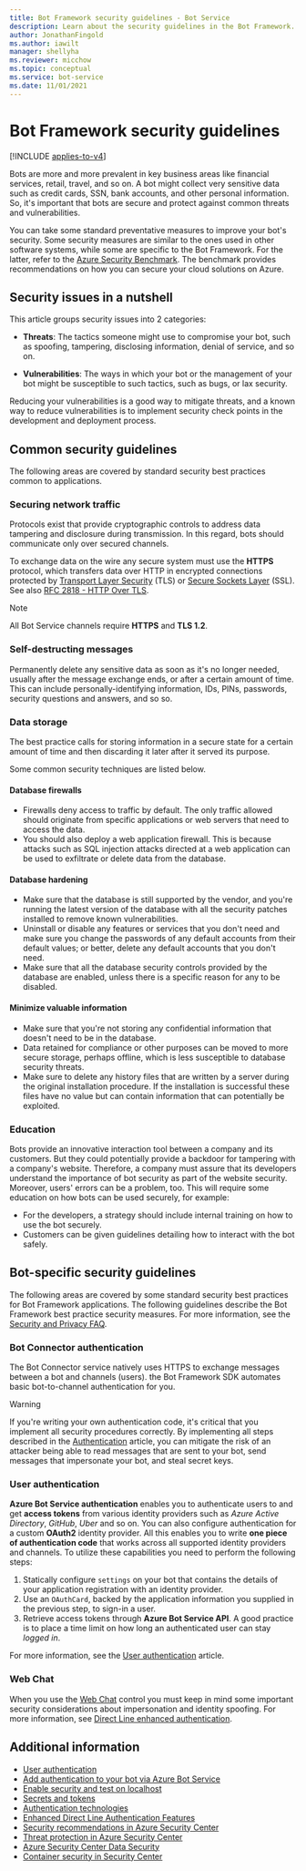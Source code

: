```yaml
---
title: Bot Framework security guidelines - Bot Service
description: Learn about the security guidelines in the Bot Framework.
author: JonathanFingold
ms.author: iawilt
manager: shellyha
ms.reviewer: micchow
ms.topic: conceptual
ms.service: bot-service
ms.date: 11/01/2021
---
```


# Bot Framework security guidelines

[!INCLUDE [applies-to-v4](../includes/applies-to-v4-current.md)]

Bots are more and more prevalent in key business areas like financial services, retail, travel, and so on. A bot might collect very sensitive data such as credit cards, SSN, bank accounts, and other personal information. So, it's important that bots are secure and protect against common threats and vulnerabilities.

You can take some standard preventative measures to improve your bot's security. Some security measures are similar to the ones used in other software systems, while some are specific to the Bot Framework. For the latter, refer to the [Azure Security Benchmark](../security-baseline.md). The benchmark provides recommendations on how you can secure your cloud solutions on Azure.

## Security issues in a nutshell

This article groups security issues into 2 categories:

- **Threats**: The tactics someone might use to compromise your bot, such as spoofing, tampering, disclosing information, denial of service, and so on.

- **Vulnerabilities**: The ways in which your bot or the management of your bot might be susceptible to such tactics, such as bugs, or lax security.

Reducing your vulnerabilities is a good way to mitigate threats, and a known way to reduce vulnerabilities is to implement security check points in the development and deployment process.

## Common security guidelines

The following areas are covered by standard security best practices common to applications.

### Securing network traffic

Protocols exist that provide cryptographic controls to address data tampering and disclosure during transmission. In this regard, bots should communicate only over secured channels.

To exchange data on the wire any secure system must use the **HTTPS** protocol, which transfers data over HTTP in encrypted connections protected by [Transport Layer Security](https://tools.ietf.org/html/rfc5246) (TLS) or [Secure Sockets Layer](https://tools.ietf.org/html/rfc6101) (SSL).  See also [RFC 2818 - HTTP Over TLS](https://tools.ietf.org/html/rfc2818).

> [!NOTE]
> All Bot Service channels require **HTTPS** and **TLS 1.2**.

### Self-destructing messages

Permanently delete any sensitive data as soon as it's no longer needed, usually after the message exchange ends, or after a certain amount of time. This can include personally-identifying information, IDs, PINs, passwords, security questions and answers, and so so.

### Data storage

The best practice calls for storing information in a secure state for a certain amount of time and then discarding it later after it served its purpose.

Some common security techniques are listed below.

#### Database firewalls

- Firewalls deny access to traffic by default. The only traffic allowed should originate from specific applications or web servers that need to access the data.
- You should also deploy a web application firewall. This is because attacks such as SQL injection attacks directed at a web application can be used to exfiltrate or delete data from the database.

#### Database hardening

- Make sure that the database is still supported by the vendor, and you're running the latest version of the database with all the security patches installed to remove known vulnerabilities.
- Uninstall or disable any features or services that you don't need and make sure you change the passwords of any default accounts from their default values; or better, delete any default accounts that you don't need.
- Make sure that all the database security controls provided by the database are enabled, unless there is a specific reason for any to be disabled.

#### Minimize valuable information

- Make sure that you're not storing any confidential information that doesn't need to be in the database.
- Data retained for compliance or other purposes can be moved to more secure storage, perhaps offline, which is less susceptible to database security threats.
- Make sure to delete any history files that are written by a server during the original installation procedure. If the installation is successful these files have no value but can contain information that can potentially be exploited.

### Education

Bots provide an innovative interaction tool between a company and its customers. But they could potentially provide a backdoor for tampering with a company's website. Therefore, a company must assure that its developers understand the importance of bot security as part of the website security. Moreover, users' errors can be a problem, too. This will require some education on how bots can be used securely, for example:

- For the developers, a strategy should include internal training on how to use the bot securely.
- Customers can be given guidelines detailing how to interact with the bot safely.

## Bot-specific security guidelines

The following areas are covered by some standard security best practices for Bot Framework applications.
The following guidelines describe the Bot Framework best practice security measures. For more information, see the [Security and Privacy FAQ](~/bot-service-resources-faq-security.md).

### Bot Connector authentication

The Bot Connector service natively uses HTTPS to exchange messages between a bot and channels (users). the Bot Framework SDK automates basic bot-to-channel authentication for you.

> [!WARNING]
> If you're writing your own authentication code, it's critical that you implement all security procedures correctly. By implementing all steps described in the [Authentication](~/rest-api/bot-framework-rest-connector-authentication.md) article, you can mitigate the risk of an attacker being able to read messages that are sent to your bot, send messages that impersonate your bot, and steal secret keys.

### User authentication

**Azure Bot Service authentication** enables you to authenticate users to and get **access tokens** from various identity providers such as *Azure Active Directory*, *GitHub*, *Uber* and so on. You can also configure authentication for a custom **OAuth2** identity provider. All this enables you to write **one piece of authentication code** that works across all supported identity providers and channels. To utilize these capabilities you need to perform the following steps:

1. Statically configure `settings` on your bot that contains the details of your application registration with an identity provider.
1. Use an `OAuthCard`, backed by the application information you supplied in the previous step, to sign-in a user.
1. Retrieve access tokens through **Azure Bot Service API**. A good practice is to place a time limit on how long an authenticated user can stay *logged in*.

For more information, see the [User authentication](~/v4sdk/bot-builder-concept-authentication.md) article.

### Web Chat

When you use the [Web Chat](~/bot-service-channel-connect-webchat.md) control you must keep in mind some important security considerations about impersonation and identity spoofing. For more information, see [Direct Line enhanced authentication](bot-builder-security-enhanced.md).

## Additional information

- [User authentication](~/v4sdk/bot-builder-concept-authentication.md)
- [Add authentication to your bot via Azure Bot Service](~/v4sdk/bot-builder-authentication.md)
- [Enable security and test on localhost](~/bot-service-troubleshoot-authentication-problems.md#step-3-enable-security-and-test-on-localhost-)
- [Secrets and tokens](~/rest-api/bot-framework-rest-direct-line-3-0-authentication.md#secrets-and-tokens)
- [Authentication technologies](~/rest-api/bot-framework-rest-connector-authentication.md#authentication-technologies)
- [Enhanced Direct Line Authentication Features](https://blog.botframework.com/2018/09/25/enhanced-direct-line-authentication-features)
- [Security recommendations in Azure Security Center](/azure/security-center/security-center-recommendations)
- [Threat protection in Azure Security Center](/azure/security-center/threat-protection)
- [Azure Security Center Data Security](/azure/security-center/security-center-data-security)
- [Container security in Security Center](/azure/security-center/container-security)
